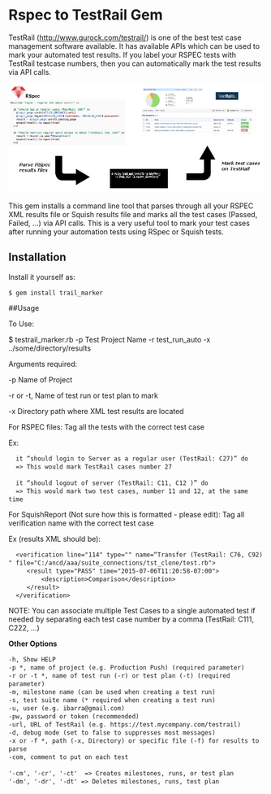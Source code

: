 # Rspec to TestRail Gem

TestRail (http://www.gurock.com/testrail/) is one of the best test case management software available. It has available APIs which can be used to mark your automated test results. If you label your RSPEC tests with TestRail testcase numbers, then you can automatically mark the test results via API calls.

![Instructions](/workflow.jpg)

This gem installs a command line tool that parses through all your RSPEC XML results file or Squish results file and marks all the test cases (Passed, Failed, ...) via API calls. This is a very useful tool to mark your test cases after running your automation tests using RSpec or Squish tests. 

## Installation

Install it yourself as:

    $ gem install trail_marker

##Usage

To Use:

  $ testrail_marker.rb -p Test Project Name -r test_run_auto -x ../some/directory/results


Arguments required:

-p Name of Project

-r or -t, Name of test run or test plan to mark

-x Directory path where XML test results are located


For RSPEC files: 
   Tag all the tests with the correct test case
   
   Ex:
   
      it “should login to Server as a regular user (TestRail: C27)” do
      => This would mark TestRail cases number 27
      
      it “should logout of server (TestRail: C11, C12 )” do
      => This would mark two test cases, number 11 and 12, at the same time

For SquishReport (Not sure how this is formatted - please edit):
   Tag all verification name with the correct test case
   
   Ex (results XML should be):
   
      <verification line="114" type="" name=“Transfer (TestRail: C76, C92) " file="C:/ancd/aaa/suite_connections/tst_clone/test.rb">
         <result type="PASS" time="2015-07-06T11:20:58-07:00">
             <description>Comparison</description>
         </result>
      </verification>

NOTE: You can associate multiple Test Cases to a single automated test if needed by separating each test case number by a comma (TestRail: C111, C222, …)

<b>Other Options</b>

    -h, Show HELP
    -p *, name of project (e.g. Production Push) (required parameter) 
    -r or -t *, name of test run (-r) or test plan (-t) (required parameter) 
    -m, milestone name (can be used when creating a test run)
    -s, test suite name (* required when creating a test run)
    -u, user (e.g. ibarra@gmail.com)
    -pw, password or token (recommended)
    -url, URL of TestRail (e.g. https://test.mycompany.com/testrail)
    -d, debug mode (set to false to suppresses most messages)
    -x or -f *, path (-x, Directory) or specific file (-f) for results to parse 
    -com, comment to put on each test
    
    '-cm', '-cr', '-ct'  => Creates milestones, runs, or test plan
    '-dm', '-dr', '-dt' => Deletes milestones, runs, test plan
    
